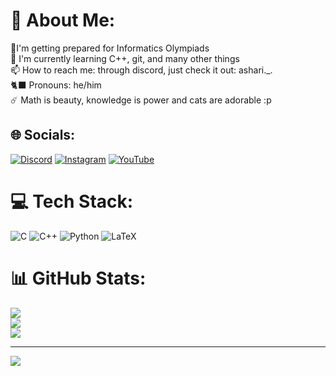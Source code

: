 # 💫 About Me:
🏅I'm getting prepared for Informatics Olympiads<br>📖 I'm currently learning C++, git, and many other things<br>📫 How to reach me: through discord, just check it out: ashari._.<br>🐈‍⬛ Pronouns: he/him<br>☄️ Math is beauty, knowledge is power and cats are adorable :p<br>


## 🌐 Socials:
[![Discord](https://img.shields.io/badge/Discord-%237289DA.svg?logo=discord&logoColor=white)](https://discord.gg/https://discord.com/users/755929053067739216) [![Instagram](https://img.shields.io/badge/Instagram-%23E4405F.svg?logo=Instagram&logoColor=white)](https://instagram.com/vitorash) [![YouTube](https://img.shields.io/badge/YouTube-%23FF0000.svg?logo=YouTube&logoColor=white)](https://youtube.com/@www.youtube.com/@AshariXD) 

# 💻 Tech Stack:
![C](https://img.shields.io/badge/c-%2300599C.svg?style=flat&logo=c&logoColor=white) ![C++](https://img.shields.io/badge/c++-%2300599C.svg?style=flat&logo=c%2B%2B&logoColor=white) ![Python](https://img.shields.io/badge/python-3670A0?style=flat&logo=python&logoColor=ffdd54) ![LaTeX](https://img.shields.io/badge/latex-%23008080.svg?style=flat&logo=latex&logoColor=white)
# 📊 GitHub Stats:
![](https://github-readme-stats.vercel.app/api?username=vitor-ash&theme=highcontrast&hide_border=false&include_all_commits=false&count_private=false)<br/>
![](https://nirzak-streak-stats.vercel.app/?user=vitor-ash&theme=highcontrast&hide_border=false)<br/>
![](https://github-readme-stats.vercel.app/api/top-langs/?username=vitor-ash&theme=highcontrast&hide_border=false&include_all_commits=false&count_private=false&layout=compact)

---
[![](https://visitcount.itsvg.in/api?id=vitor-ash&icon=0&color=4)](https://visitcount.itsvg.in)
